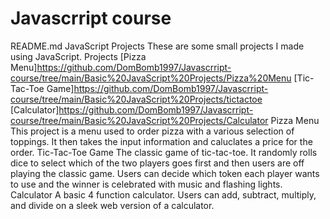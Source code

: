# Javascrript course

README.md
JavaScript Projects
These are some small projects I made using JavaScript.
Projects
[Pizza Menu]https://github.com/DomBomb1997/Javascrript-course/tree/main/Basic%20JavaScript%20Projects/Pizza%20Menu
[Tic-Tac-Toe Game]https://github.com/DomBomb1997/Javascrript-course/tree/main/Basic%20JavaScript%20Projects/tictactoe
[Calculator]https://github.com/DomBomb1997/Javascrript-course/tree/main/Basic%20JavaScript%20Projects/Calculator
Pizza Menu
This project is a menu used to order pizza with a various selection of toppings. It then takes the
input information and caluclates a price for the order.
Tic-Tac-Toe Game
The classic game of tic-tac-toe. It randomly rolls dice to select which of the two players goes first
and then users are off playing the classic game. Users can decide which token each player wants
to use and the winner is celebrated with music and flashing lights.
Calculator
A basic 4 function calculator. Users can add, subtract, multiply, and divide on a sleek web version
of a calculator.

